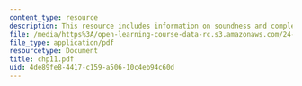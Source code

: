 ```yaml
---
content_type: resource
description: This resource includes information on soundness and completeness theorem.
file: /media/https%3A/open-learning-course-data-rc.s3.amazonaws.com/24-241-logic-i-fall-2005/4de89fe84417c159a50610c4eb94c60d_chp11.pdf
file_type: application/pdf
resourcetype: Document
title: chp11.pdf
uid: 4de89fe8-4417-c159-a506-10c4eb94c60d
---
```

